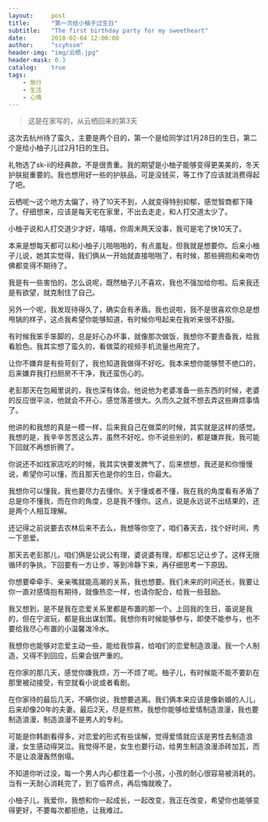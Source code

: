 ```yaml
---
layout:     post
title:      "第一次给小柚子过生日"
subtitle:   "The first birthday party for my sweetheart"
date:       2018-02-04 12:00:00
author:     "scyhssm"
header-img: "img/云栖.jpg"
header-mask: 0.3
catalog:    true
tags:
    - 旅行
    - 生活
    - 心情
---
```


>这是在家写的，从云栖回来的第3天

这次去杭州待了蛮久，主要是两个目的，第一个是给同学过1月28日的生日，第二个是给小柚子儿过2月1日的生日。

礼物选了sk-ii的经典款，不是很贵重。我的期望是小柚子能够变得更美美的，冬天护肤挺重要的。我也想用好一些的护肤品，可是没钱买，等工作了应该就消费得起了吧。

云栖呢～这个地方太偏了，待了10天不到，人就变得特别抑郁，感觉智商都下降了。仔细想来，应该是每天宅在家里，不出去走走，和人打交道太少了。

小柚子说和人打交道少才好，嘻嘻，你周末两天没事，我可是宅了快10天了。

本来是想每天都可以和小柚子儿啪啪啪的，有点羞耻，但我就是想要你。后来小柚子儿说，她其实觉得，我们俩从一开始就直接啪啪了，有时候，那些拥抱和亲吻仿佛都变得不期待了。

我是有一些害怕的，怎么说呢，既然柚子儿不喜欢，我也不强加给你啦。后来我还是有欲望，就克制住了自己。

另外一个呢，我发现待得久了，确实会有矛盾。我也说啦，我不是很喜欢你总是想甩锅的样子，这点我希望你能够知道，有时候你甩起来在我听来很不舒服。

有时候我笨手笨脚的，总是好心办坏事，就像那次做饭，我想你不要责备我，给我看脸色。我其实想了蛮久的，看做菜的视频手机流量也用完了。

让你不嫌弃是有些苛刻了，我也知道我做得不好吃。我本来想你能够赞不绝口的，后来嫌弃我打扫厨房不干净，我还蛮伤心的。

老彭那天在包厢里说的，我也深有体会。他说他为老婆准备一些东西的时候，老婆的反应很平淡，他就会不开心，感觉落差很大。久而久之就不想去弄这些麻烦事情了。

他讲的和我想的真是一模一样，后来我自己在做菜的时候，其实就是这样的感觉。我想的是，我辛辛苦苦这么弄，虽然不好吃，你不说些别的，都是嫌弃我，我可能下回就不再想折腾了。

你说还不如找家店吃的时候，我其实快要发脾气了，后来想想，我还是和你慢慢说，希望你可以懂，而且那天也是你的生日，你最大。

我想你可以懂我，我也要尽力去懂你。关于懂或者不懂，我在我的角度看有矛盾了总是你不懂我，而在你的角度，总是我不懂你。这点，说是永远说不出结果的，还是两个人相互理解。

还记得之前说要去农林后来不去么，我想等你空了，咱们春天去，找个好时间，秀一下恩爱。

那天去老彭那儿，咱们俩是公说公有理，婆说婆有理，却都忘记让步了。这样无限循环的争执，下回要有一方让步，等到冷静下来，再仔细思考一下原因。

你想要牵牵手、亲亲嘴就能高潮的关系，我也想要。我们未来的时间还长，我要让你一直对感情抱有期待，就像热恋一样，也请你配合，给我一些鼓励。

我又想到，是不是我在恋爱关系里都是布置的那一个。上回我的生日，虽说是我的，但在宁波玩，都是我出谋划策。我想你有时候能够参与，即使不能参与，也不要给我尽心布置的小温馨泼冷水。

我想你也能够对恋爱主动一些，能给我惊喜，给咱们的恋爱制造浪漫。我一个人制造，又得不到回应，后果会很严重的。

在你家的那几天，感觉你嫌我烦，万一不烦了呢。柚子儿，有时候能不能不要趴在那里被动接受，有空就看小说或者看剧。

在你家待的最后几天，不瞒你说，我想要逃离。我们俩本来应该是像新婚的人儿，后来却像20年的夫妻。最后2天，尽是煎熬，我想你能够给爱情制造浪漫，我也要制造浪漫，制造浪漫不是男人的专利。

可能是你韩剧看得多，对恋爱的形式有些误解，觉得爱情就应该是男性去制造浪漫，女生感动得哭泣。我觉得不是，女生也要行动，给男生制造浪漫添砖加瓦，而不是让浪漫轰然倒塌。

不知道你听过没，每一个男人内心都住着一个小孩，小孩的耐心很容易被消耗的。当有一天耐心消耗完了，到了临界点，再后悔就晚了。

小柚子儿，我爱你，我想和你一起成长，一起改变，我正在改变，希望你也能够变得更好，不要每次都拒绝，让我难过。
